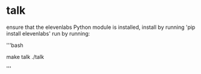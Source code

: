 # talk

ensure that the elevenlabs Python module is installed, install by running 'pip install elevenlabs'
run by running:

'''bash 

make talk
./talk

'''
